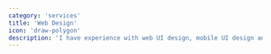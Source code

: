 ```yaml
---
category: 'services'
title: 'Web Design'
icon: 'draw-polygon'
description: 'I have experience with web UI design, mobile UI design and Photoshop.'
---
```

